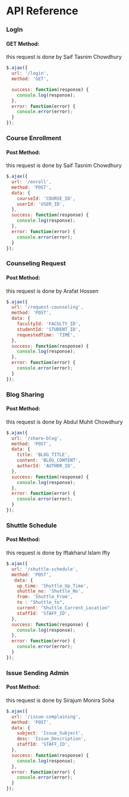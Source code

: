 # API Reference

### LogIn

#### GET Method: 
this request is done by Saif Tasnim Chowdhury

```javascript
$.ajax({
  url: '/login',
  method: 'GET',

  success: function(response) {
    console.log(response);
  },
  error: function(error) {
    console.error(error);
  }
});
```

### Course Enrollment

#### Post Method: 
this request is done by Saif Tasnim Chowdhury

```javascript
$.ajax({
  url: '/enroll',
  method: 'POST',
  data: {
    courseId: 'COURSE_ID',
    userId: 'USER_ID',
  },
  success: function(response) {
    console.log(response);
  },
  error: function(error) {
    console.error(error);
  }
});
```

### Counseling Request

#### Post Method:
this request is done by Arafat Hossen

```javascript
$.ajax({
  url: '/request-counseling',
  method: 'POST',
  data: {
    facultyId: 'FACULTY_ID',
    studentId: 'STUDENT_ID',
    requestedTime: 'TIME',
  },
  success: function(response) {
    console.log(response);
  },
  error: function(error) {
    console.error(error);
  }
});
```

### Blog Sharing

#### Post Method:
this request is done by Abdul Muhit Chowdhury

```javascript
$.ajax({
  url: '/share-blog',
  method: 'POST',
  data: {
    title: 'BLOG_TITLE',
    content: 'BLOG_CONTENT',
    authorId: 'AUTHOR_ID',
  },
  success: function(response) {
    console.log(response);
  },
  error: function(error) {
    console.error(error);
  }
});
```

### Shuttle Schedule

#### Post Method:
this request is done by Iftakharul Islam Ifty

```javascript
$.ajax({
  url: '/shuttle-schedule',
  method: 'POST',
   data: {
    up_time: 'Shuttle_Up_Time',
    shuttle_no: 'Shuttle_No',
    from: 'Shuttle_From',
    to : "Shuttle_to",
    current: "Shuttle_Current_Location"
    staffId: 'STAFF_ID',
  },
  success: function(response) {
    console.log(response);
  },
  error: function(error) {
    console.error(error);
  }
});
```

### Issue Sending Admin

#### Post Method:
this request is done by Sirajum Monira Soha

```javascript
$.ajax({
  url: '/issue-complaining',
  method: 'POST',
  data: {
    subject: 'Issue_Subject',
    desc: 'Issue_Description',
    staffId: 'STAFF_ID',
  },
  success: function(response) {
    console.log(response);
  },
  error: function(error) {
    console.error(error);
  }
});
```


